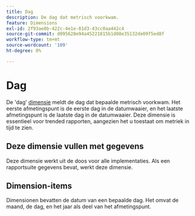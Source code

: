 ```yaml
---
title: Dag
description: De dag dat metrisch voorkwam.
feature: Dimensions
exl-id: 2f93ae8b-422c-4e1e-81d3-43cc0aa442c4
source-git-commit: d095628e94a45221815b1d08e35132de09f5ed8f
workflow-type: tm+mt
source-wordcount: '109'
ht-degree: 0%

---
```


# Dag

De &#39;dag&#39; [dimensie](overview.md) meldt de dag dat bepaalde metrisch voorkwam. Het eerste afmetingspunt is de eerste dag in de datumwaaier, en het laatste afmetingspunt is de laatste dag in de datumwaaier. Deze dimensie is essentieel voor trended rapporten, aangezien het u toestaat om metriek in tijd te zien.

## Deze dimensie vullen met gegevens

Deze dimensie werkt uit de doos voor alle implementaties. Als een rapportsuite gegevens bevat, werkt deze dimensie.

## Dimension-items

Dimensionen bevatten de datum van een bepaalde dag. Het omvat de maand, de dag, en het jaar als deel van het afmetingspunt.
